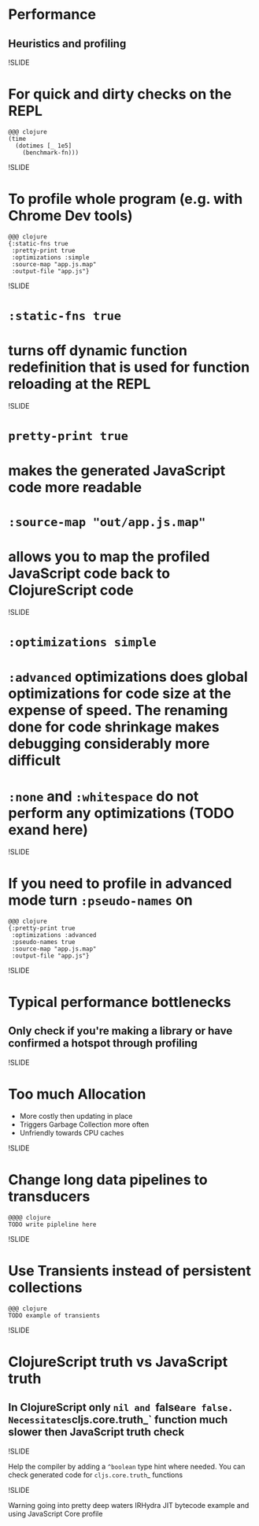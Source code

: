 # Performance
## Heuristics and profiling

!SLIDE

# For quick and dirty checks on the REPL

    @@@ clojure
    (time
      (dotimes [_ 1e5]
        (benchmark-fn)))

!SLIDE

# To profile whole program (e.g. with Chrome Dev tools)

    @@@ clojure
    {:static-fns true
     :pretty-print true
     :optimizations :simple
     :source-map "app.js.map"
     :output-file "app.js"}

!SLIDE

# `:static-fns true`
# turns off dynamic function redefinition that is used for function reloading at the REPL

!SLIDE

# `pretty-print true`
# makes the generated JavaScript code more readable

# `:source-map "out/app.js.map"`
# allows you to map the profiled JavaScript code back to ClojureScript code

!SLIDE

# `:optimizations simple`
# `:advanced`  optimizations does global optimizations for code size at the expense of speed. The renaming done for code shrinkage makes debugging considerably more difficult
# `:none` and `:whitespace` do not perform any optimizations (TODO exand here)

!SLIDE

# If you need to profile in advanced mode turn `:pseudo-names` on

    @@@ clojure
    {:pretty-print true
     :optimizations :advanced
     :pseudo-names true
     :source-map "app.js.map"
     :output-file "app.js"}

!SLIDE

# Typical performance bottlenecks
## Only check if you're making a library or have confirmed a hotspot through profiling

!SLIDE

# Too much Allocation
- More costly then updating in place
- Triggers Garbage Collection more often
- Unfriendly towards CPU caches

!SLIDE

# Change long data pipelines to transducers

    @@@@ clojure
    TODO write pipleline here

!SLIDE

# Use Transients instead of persistent collections

    @@@ clojure
    TODO example of transients

!SLIDE

# ClojureScript truth vs JavaScript truth
## In ClojureScript only `nil and `false` are false. Necessitates `cljs.core.truth_` function much slower then JavaScript truth check

!SLIDE

Help the compiler by adding a `^boolean` type hint where needed. You can check generated code for `cljs.core.truth`_ functions

!SLIDE

Warning going into pretty deep waters
IRHydra JIT bytecode example and using JavaScript Core profile
